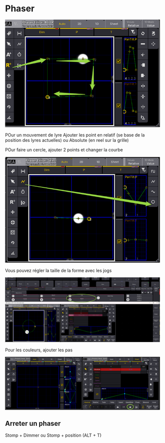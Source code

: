 # Phaser

![Alt text](images/2023-06-12_21h31_51.png)

POur un mouvement de lyre
Ajouter les point en relatif (se base de la position des lyres actuelles)
ou Absolute (en reel sur la grille)

POur faire un cercle, ajouter 2 points et changer la courbe

![Alt text](images/2023-06-12_21h34_32.png)

Vous pouvez régler la taille de la forme avec les jogs

![Alt text](images/2023-06-12_21h34_48.png)

Pour les couleurs, ajouter les pas

![Alt text](images/2023-06-12_21h37_11.png)

## Arreter un phaser

Stomp + Dimmer
ou Stomp + position
(ALT + T)
